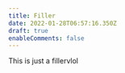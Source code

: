 ```yaml
---
title: Filler
date: 2022-01-28T06:57:16.350Z
draft: true
enableComments: false
---
```

This is just a fillervlol